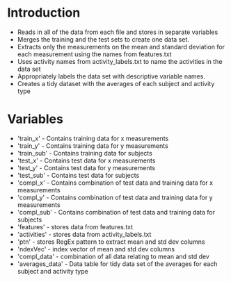 # Introduction

* Reads in all of the data from each file and stores in separate variables 
* Merges the training and the test sets to create one data set.
* Extracts only the measurements on the mean and standard deviation for each measurement using the names from features.txt
* Uses activity names from activity_labels.txt to name the activities in the data set
* Appropriately labels the data set with descriptive variable names. 
* Creates a tidy dataset with the averages of each subject and activity type

# Variables

* 'train_x' - Contains training data for x measurements
* 'train_y' - Contains training data for y measurements
* 'train_sub' - Contains training data for subjects
* 'test_x' - Contains test data for x measurements
* 'test_y' - Contains test data for y measurements
* 'test_sub' - Contains test data for subjects
* 'compl_x' - Contains combination of test data and training data for x measurements
* 'compl_y' - Contains combination of test data and training data for y measurements
* 'compl_sub' - Contains combination of test data and training data for subjects
* 'features' - stores data from features.txt
* 'activities' - stores data from activity_labels.txt
* 'ptn' - stores RegEx pattern to extract mean and std dev columns
* 'ndexVec' - index vector of mean and std dev columns
* 'compl_data' - combination of all data relating to mean and std dev
* 'averages_data' - Data table for tidy data set of the averages for each subject and activity type